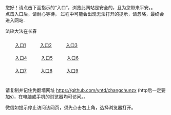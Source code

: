 您好！请点击下面指示的“入口”，浏览此网站是安全的，且为您带来平安。。 <br/>
点击入口后，请耐心等待， 过程中可能会出现无法打开的提示，请忽略，最终会进入网站. </br>

法轮大法在长春<br/>
<div style="padding:10px"><a style="margin:20px" target="_blank" href="https://d1b8gdiz0pfunf.cloudfront.net/2Qpsp?faoqzgn" id="ccLink1" rel="nofollow">入口1</a> <a target="_blank" style="margin:20px" href="https://d3n55c2vwmb98a.cloudfront.net/2Qpsp?whlkr" id="ccLink2" rel="nofollow">入口2</a> <a style="margin:20px" target="_blank" href="https://d238l4d1zieu3h.cloudfront.net/2Qpsp?rubvmhfj" id="ccLink3" rel="nofollow">入口3</a></div>

<div style="padding:10px" ><a style="margin:20px" target="_blank" href="https://d1b8gdiz0pfunf.cloudfront.net/2Qpsp?faoqzgn" id="ccLink4" rel="nofollow">入口4</a> <a style="margin:20px" href="https://d3n55c2vwmb98a.cloudfront.net/2Qpsp?whlkr" target="_blank" id="ccLink5" rel="nofollow">入口5</a> <a style="margin:20px" href="https://d238l4d1zieu3h.cloudfront.net/2Qpsp?rubvmhfj" target="_blank" id="ccLink6" rel="nofollow">入口6</a></div>

<div style="padding:10px"><a style="margin:20px" target="_blank" href="https://d1b8gdiz0pfunf.cloudfront.net/2Qpsp?faoqzgn" id="ccLink7" rel="nofollow">入口7</a> <a style="margin:20px" href="https://d3n55c2vwmb98a.cloudfront.net/2Qpsp?whlkr" target="_blank" id="ccLink8" rel="nofollow">入口8</a> <a style="margin:20px" target="_blank" href="https://d238l4d1zieu3h.cloudfront.net/2Qpsp?rubvmhfj" id="ccLink9" rel="nofollow">入口9</a></div>

<br/>



请复制并记住免翻墙网址 https://github.com/yntd/changchunzx (http后一定要加s)，在电脑或手机的浏览器均可访问。。<br/>

微信如提示停止访问该网页，须先点击右上角，选择浏览器打开。
